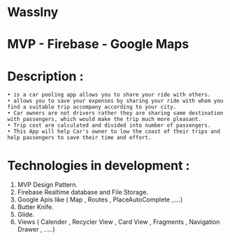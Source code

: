 # Wasslny 
# MVP - Firebase - Google Maps
# Description : 

    • is a car pooling app allows you to share your ride with others.
    • allows you to save your expenses by sharing your ride with whom you find a suitable trip accompany according to your city.
    • Car owners are not drivers rather they are sharing same destination with passengers, which would make the trip much more pleasant.
    • Trip cost are calculated and divided into number of passengers.
    • This App will help Car's owner to low the coast of their trips and help passengers to save their time and effort.

# Technologies in development :
      
   1. MVP Design Pattern.
   2. Firebase Realtime database and File Storage.
   3. Google Apis like ( Map , Routes , PlaceAutoComplete ,....)
   4. Butter Knife.
   5. Glide.
   6. Views ( Calender , Recycler View , Card View , Fragments , Navigation Drawer , .....)
